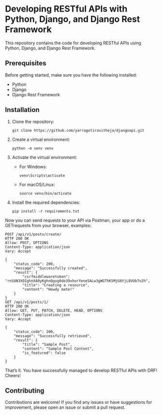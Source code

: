 # Developing RESTful APIs with Python, Django, and Django Rest Framework

This repository contains the code for developing RESTful APIs using Python, Django, and Django Rest Framework. 

## Prerequisites

Before getting started, make sure you have the following installed:

- Python 
- Django
- Django Rest Framework 

## Installation

1. Clone the repository:

    ```shell
    git clone https://github.com/yarragotiravitheja/djangoapi.git
    ```

2. Create a virtual environment:

    ```shell
    python -m venv venv
    ```

3. Activate the virtual environment:

    - For Windows:

      ```shell
      venv\Scripts\activate
      ```

    - For macOS/Linux:

      ```shell
      source venv/bin/activate
      ```

4. Install the required dependencies:

    ```shell
    pip install -r requirements.txt
    ```

Now you can send requests to your API via Postman, your app or do a GETrequests from your browser, examples:

```
POST /api/v1/posts/create/
HTTP 200 OK
Allow: POST, OPTIONS
Content-Type: application/json
Vary: Accept

{
    "status_code": 200,
    "message": "Successfully created",
    "result": {
        "csrfmiddlewaretoken": "rnSUN3XOIghnXA0yKghnQgxg0do39xhorYene5ALw3gWGThK5MjG6YjL8VUb7v2h",
        "title": "Creating a resource",
        "content": "Howdy mate!"
    }
}
GET /api/v1/posts/1/
HTTP 200 OK
Allow: GET, PUT, PATCH, DELETE, HEAD, OPTIONS
Content-Type: application/json
Vary: Accept

{
    "status_code": 200,
    "message": "Successfully retrieved",
    "result": {
        "title": "Sample Post",
        "content": "Sample Post Content",
        "is_featured": false
    }
}
```

That’s it. You have successfully managed to develop RESTful APIs with DRF! Cheers!

## Contributing

Contributions are welcome! If you find any issues or have suggestions for improvement, please open an issue or submit a pull request.

